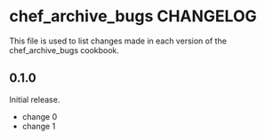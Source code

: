 # chef_archive_bugs CHANGELOG

This file is used to list changes made in each version of the chef_archive_bugs cookbook.

## 0.1.0

Initial release.

- change 0
- change 1
